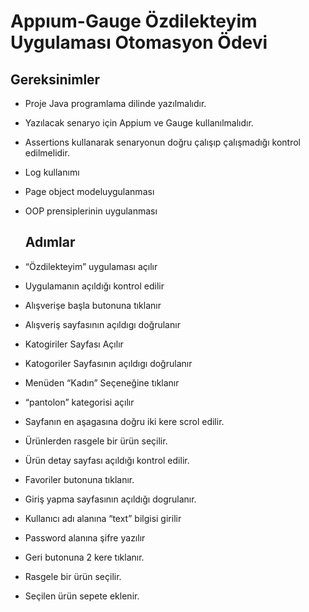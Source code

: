 # Appıum-Gauge Özdilekteyim Uygulaması Otomasyon Ödevi

## Gereksinimler

- Proje Java programlama dilinde yazılmalıdır.

- Yazılacak senaryo için Appium ve Gauge kullanılmalıdır.

- Assertions kullanarak senaryonun doğru çalışıp çalışmadığı kontrol edilmelidir.

- Log kullanımı

- Page object modeluygulanması

- OOP prensiplerinin uygulanması

  ## Adımlar

- “Özdilekteyim” uygulaması açılır

- Uygulamanın açıldığı kontrol edilir
- Alışverişe başla butonuna tıklanır
- Alışveriş sayfasının açıldıgı doğrulanır
- Katogiriler Sayfası Açılır
- Katogoriler Sayfasının açıldıgı doğrulanır
- Menüden “Kadın” Seçeneğine tıklanır
- “pantolon” kategorisi açılır
- Sayfanın en aşagasına doğru iki kere scrol edilir.
- Ürünlerden rasgele bir ürün seçilir.
- Ürün detay sayfası açıldığı kontrol edilir.
- Favoriler butonuna tıklanır.
- Giriş yapma sayfasının açıldığı dogrulanır.
- Kullanıcı adı alanına “text” bilgisi girilir
- Password alanına şifre yazılır
- Geri butonuna 2 kere tıklanır.
- Rasgele bir ürün seçilir.
- Seçilen ürün sepete eklenir.

